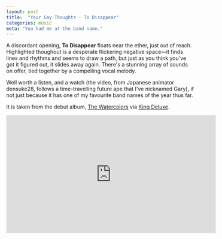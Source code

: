 ```yaml
---
layout: post
title:  "Your Gay Thoughts - To Disappear"
categories: music
meta: "You had me at the band name."
---
```


A discordant opening, **To Disappear** floats near the ether, just out of reach. Highlighted thoughout is a desperate flickering negative space—it finds lines and rhythms and seems to draw a path, but just as you think you've got it figured out, it slides away again. There's a stunning array of sounds on offer, tied together by a compelling vocal melody.

Well worth a listen, and a watch (the video, from Japanese animator densuke28, follows a time-travelling future ape that I've nicknamed Gary), if not just because it has one of my favourite band names of the year thus far.

It is taken from the debut album, [The Watercolors](http://kingdeluxe.ca/the-watercolors) via [King Deluxe](http://kingdeluxe.ca/).

<div class="flex-video widescreen"><iframe width="560" height="315" src="https://player.vimeo.com/video/157988409" frameborder="0" allowfullscreen></iframe></div>